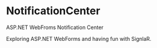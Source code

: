 # NotificationCenter
ASP.NET WebFroms Notification Center

Exploring ASP.NET WebForms and having fun with SignlaR.
